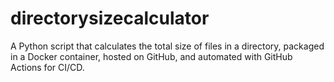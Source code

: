# directorysizecalculator
A Python script that calculates the total size of files in a directory, packaged in a Docker container, hosted on GitHub, and automated with GitHub Actions for CI/CD.
